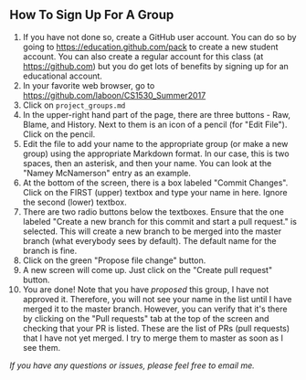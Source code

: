 ## How To Sign Up For A Group

1. If you have not done so, create a GitHub user account.  You can do so by going to https://education.github.com/pack to create a new student account.  You can also create a regular account for this class (at https://github.com) but you do get lots of benefits by signing up for an educational account.
1. In your favorite web browser, go to https://github.com/laboon/CS1530_Summer2017
2. Click on `project_groups.md`
3. In the upper-right hand part of the page, there are three buttons - Raw, Blame, and History.  Next to them is an icon of a pencil (for "Edit File").  Click on the pencil.
4. Edit the file to add your name to the appropriate group (or make a new group) using the appropriate Markdown format.  In our case, this is two spaces, then an asterisk, and then your name.  You can look at the "Namey McNamerson" entry as an example.  
5. At the bottom of the screen, there is a box labeled "Commit Changes".  Click on the FIRST (upper) textbox and type your name in here.  Ignore the second (lower) textbox.
6. There are two radio buttons below the textboxes.  Ensure that the one labeled "Create a new branch for this commit and start a pull request." is selected.  This will create a new branch to be merged into the master branch (what everybody sees by default).  The default name for the branch is fine.
7. Click on the green "Propose file change" button.
8. A new screen will come up.  Just click on the "Create pull request" button.
9. You are done!  Note that you have _proposed_ this group, I have not approved it.  Therefore, you will not see your name in the list until I have merged it to the master branch.  However, you can verify that it's there by clicking on the "Pull requests" tab at the top of the screen and checking that your PR is listed.  These are the list of PRs (pull requests) that I have not yet merged.  I try to merge them to master as soon as I see them.  

_If you have any questions or issues, please feel free to email me._